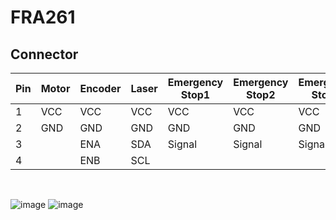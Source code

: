 # FRA261

## Connector

Pin  | Motor  |  Encoder | Laser | Emergency Stop1 | Emergency Stop2 | Emergency Stop3
----- | ----- | ----- | ----- | ----- | ----- | ----- |
1 | VCC | VCC | VCC | VCC | VCC | VCC |
2 | GND | GND | GND | GND | GND | GND |
3 |  | ENA | SDA | Signal | Signal | Signal |
4 |  | ENB | SCL |  |  |

<br>

![image](https://media.discordapp.net/attachments/974688181205233695/1099328284547883079/image.png?width=1020&height=701)
![image](https://media.discordapp.net/attachments/974688181205233695/1099328576920236183/image.png?width=697&height=701)

